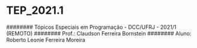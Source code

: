 # TEP_2021.1
######## Tópicos Especiais em Programação - DCC/UFRJ - 2021/1 (REMOTO)
######## Prof.: Claudson Ferreira Bornstein
######## Aluno: Roberto Leonie Ferreira Moreira

